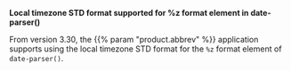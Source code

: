 ---
---
<!-- DISCLAIMER: This file is based on the syslog-ng Open Source Edition documentation https://github.com/balabit/syslog-ng-ose-guides/commit/2f4a52ee61d1ea9ad27cb4f3168b95408fddfdf2 and is used under the terms of The syslog-ng Open Source Edition Documentation License. The file has been modified by Axoflow. -->
**Local timezone STD format supported for %z format element in date-parser()**

From version 3.30, the {{% param "product.abbrev" %}} application supports using the local timezone STD format for the `%z` format element of `date-parser()`.

